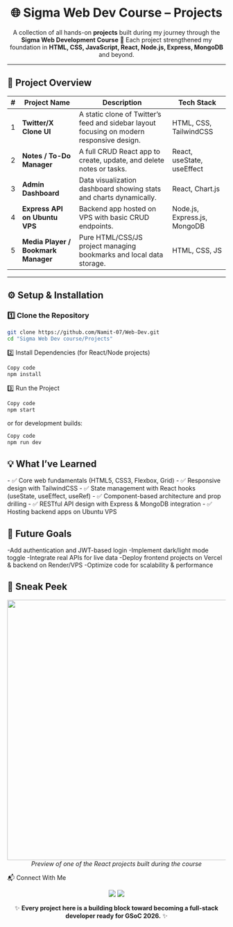<h1 align="center">🌐 Sigma Web Dev Course – Projects</h1>

<p align="center">
  A collection of all hands-on <b>projects</b> built during my journey through the <b>Sigma Web Development Course</b> 🚀  
  Each project strengthened my foundation in <b>HTML, CSS, JavaScript, React, Node.js, Express, MongoDB</b> and beyond.  
</p>

---

## 📁 Project Overview

| # | Project Name | Description | Tech Stack |
|:-:|---------------|-------------|-------------|
| 1 | **Twitter/X Clone UI** | A static clone of Twitter’s feed and sidebar layout focusing on modern responsive design. | HTML, CSS, TailwindCSS |
| 2 | **Notes / To-Do Manager** | A full CRUD React app to create, update, and delete notes or tasks. | React, useState, useEffect |
| 3 | **Admin Dashboard** | Data visualization dashboard showing stats and charts dynamically. | React, Chart.js |
| 4 | **Express API on Ubuntu VPS** | Backend app hosted on VPS with basic CRUD endpoints. | Node.js, Express.js, MongoDB |
| 5 | **Media Player / Bookmark Manager** | Pure HTML/CSS/JS project managing bookmarks and local data storage. | HTML, CSS, JS |

---

## ⚙️ Setup & Installation

### 1️⃣ Clone the Repository
```bash
git clone https://github.com/Namit-07/Web-Dev.git
cd "Sigma Web Dev course/Projects"
```

2️⃣ Install Dependencies (for React/Node projects)
```bash
Copy code
npm install
```

3️⃣ Run the Project
```bash
Copy code
npm start
```

or for development builds:

```bash
Copy code
npm run dev
```

<h2>💡 What I’ve Learned</h2>
- ✅ Core web fundamentals (HTML5, CSS3, Flexbox, Grid)
- ✅ Responsive design with TailwindCSS
- ✅ State management with React hooks (useState, useEffect, useRef)
- ✅ Component-based architecture and prop drilling
- ✅ RESTful API design with Express & MongoDB integration
- ✅ Hosting backend apps on Ubuntu VPS

<h2>🚀 Future Goals</h2>
-Add authentication and JWT-based login
-Implement dark/light mode toggle
-Integrate real APIs for live data
-Deploy frontend projects on Vercel & backend on Render/VPS
-Optimize code for scalability & performance

<h2>📸 Sneak Peek</h2>
<p align="center"> <img src="https://github.com/Namit-07/Web-Dev/assets/placeholder1" width="600"/> <br/> <i>Preview of one of the React projects built during the course</i> </p>
📬 Connect With Me
<p align="center"> <a href="https://github.com/Namit-07"><img src="https://img.shields.io/badge/GitHub-black?style=for-the-badge&logo=github"></a> <a href="https://www.linkedin.com/in/namit-tickoo-69b2a9367/"><img src="https://img.shields.io/badge/LinkedIn-blue?style=for-the-badge&logo=linkedin"></a> </p>
<p align="center"> ✨ <b>Every project here is a building block toward becoming a full-stack developer ready for GSoC 2026.</b> ✨ </p>
